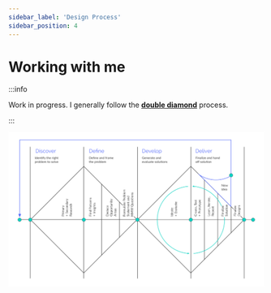 ```yaml
---
sidebar_label: 'Design Process'
sidebar_position: 4
---
```


# Working with me   

:::info

Work in progress. I generally follow the **[double diamond](https://en.wikipedia.org/wiki/Double_Diamond_(design_process_model))** process.

::: 

![Example banner](../static/img/double-diamond.png)

